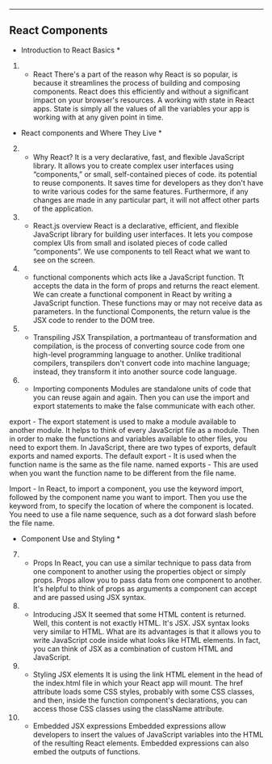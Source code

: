 ----------------
React Components
----------------




* Introduction to React Basics *

1) - React
There's a part of the reason why React is so popular, is because it streamlines the process of building and composing components. React does this efficiently and without a significant impact on your browser's resources. A working with state in React apps. State is simply all the values of all the variables your app is working with at any given point in time.




* React components and Where They Live *

2) - Why React?
It is a very declarative, fast, and flexible JavaScript library. It allows you to create complex user interfaces using “components,” or small, self-contained pieces of code. its potential to reuse components. It saves time for developers as they don't have to write various codes for the same features. Furthermore, if any changes are made in any particular part, it will not affect other parts of the application.

3) - React.js overview
React is a declarative, efficient, and flexible JavaScript library for building user interfaces. It lets you compose complex UIs from small and isolated pieces of code called “components”. We use components to tell React what we want to see on the screen.

4) - functional components
which acts like a JavaScript function. Tt accepts the data in the form of props and returns the react element. We can create a functional component in React by writing a JavaScript function. These functions may or may not receive data as parameters. In the functional Components, the return value is the JSX code to render to the DOM tree.

5) - Transpiling JSX
Transpilation, a portmanteau of transformation and compilation, is the process of converting source code from one high-level programming language to another. Unlike traditional compilers, transpilers don't convert code into machine language; instead, they transform it into another source code language.

6) - Importing components
Modules are standalone units of code that you can reuse again and again. Then you can use the import and export statements to make the false communicate with each other. 

export - The export statement is used to make a module available to another module. It helps to think of every JavaScript file as a module. 
         Then in order to make the functions and variables available to other files, you need to export them. In JavaScript, there are two types of exports, default exports and named exports. 
The default export - It is used when the function name is the same as the file name.
named exports - This are used when you want the function name to be different from the file name. 

Import - In React, to import a component, you use the keyword import, followed by the component name you want to import. Then you use the 
         keyword from, to specify the location of where the component is located. You need to use a file name sequence, such as a dot forward slash before the file name.




* Component Use and Styling *

7) - Props
In React, you can use a similar technique to pass data from one component to another using the properties object or simply props. Props allow you to pass data from one component to another. It's helpful to think of props as arguments a component can accept and are passed using JSX syntax.

8) - Introducing JSX
It seemed that some HTML content is returned. Well, this content is not exactly HTML. It's JSX. JSX syntax looks very similar to HTML. What are its advantages is that it allows you to write JavaScript code inside what looks like HTML elements. In fact, you can think of JSX as a combination of custom HTML and JavaScript.

9) - Styling JSX elements
It is using the link HTML element in the head of the index.html file in which your React app will mount. The href attribute loads some CSS styles, probably with some CSS classes, and then, inside the function component's declarations, you can access those CSS classes using the className attribute.

10) - Embedded JSX expressions
Embedded expressions allow developers to insert the values of JavaScript variables into the HTML of the resulting React elements. Embedded expressions can also embed the outputs of functions. 